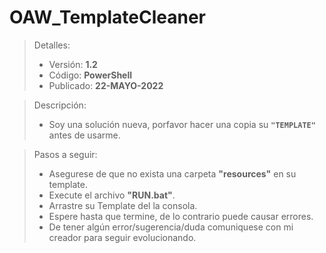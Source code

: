 # OAW_TemplateCleaner
> Detalles:
> - Versión: **1.2**
> - Código: **PowerShell**
> - Publicado: **22-MAYO-2022**

> Descripción: 
> - Soy una solución nueva, porfavor hacer una copia su **`"TEMPLATE"`** antes de usarme.

> Pasos a seguir:
>	- Asegurese de que no exista una carpeta **"resources"** en su template.
>	- Execute el archivo **"RUN.bat"**.
>	- Arrastre su Template del la consola.
>	- Espere hasta que termine, de lo contrario puede causar errores.
>	- De tener algún error/sugerencia/duda comuniquese con mi creador para seguir evolucionando.
